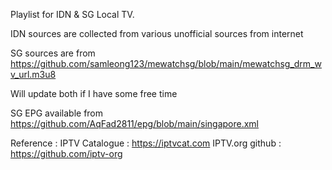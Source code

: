Playlist for IDN & SG Local TV.

IDN sources are collected from various unofficial sources from internet

SG sources are from https://github.com/samleong123/mewatchsg/blob/main/mewatchsg_drm_wv_url.m3u8

Will update both if I have some free time

SG EPG available from https://github.com/AqFad2811/epg/blob/main/singapore.xml

Reference :
IPTV Catalogue : https://iptvcat.com
IPTV.org github : https://github.com/iptv-org
